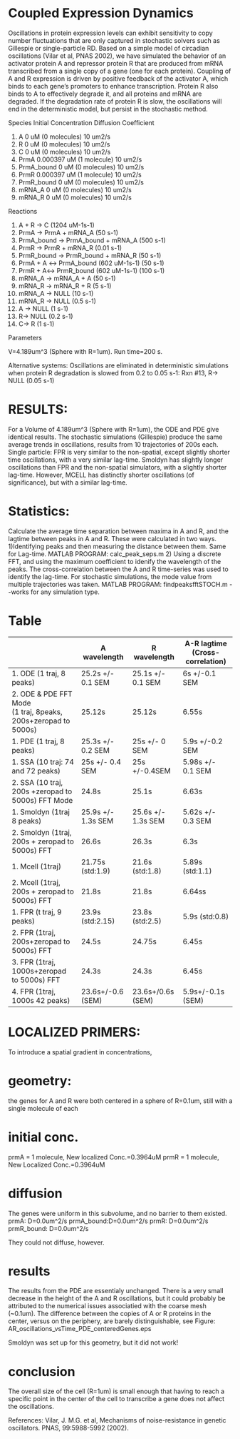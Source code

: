 # Coupled Expression Dynamics
Oscillations in protein expression levels can exhibit sensitivity to copy number fluctuations that are only captured in stochastic solvers such as Gillespie or single-particle RD. Based on a simple model of circadian oscillations (Vilar et al, PNAS 2002), we have simulated the behavior of an activator protein A and repressor protein R that are produced from mRNA transcribed from a single copy of a gene (one for each protein). Coupling of A and R expression is driven by positive feedback of the activator A, which binds to each gene’s promoters to enhance transcription. Protein R also binds to A to effectively degrade it, and all proteins and mRNA are degraded. If the degradation rate of protein R is slow, the oscillations will end in the deterministic model, but persist in the stochastic method. 


Species Initial Concentration Diffusion Coefficient

1. A 0 uM (0 molecules) 10 um2/s
2. R 0 uM (0 molecules) 10 um2/s
3. C 0 uM (0 molecules) 10 um2/s
4. PrmA 0.000397 uM (1 molecule) 10 um2/s
5. PrmA_bound 0 uM (0 molecules) 10 um2/s
6. PrmR 0.000397 uM (1 molecule) 10 um2/s
7. PrmR_bound 0 uM (0 molecules) 10 um2/s
8. mRNA_A 0 uM (0 molecules) 10 um2/s
9. mRNA_R 0 uM (0 molecules) 10 um2/s

Reactions

1. A + R → C (1204 uM-1s-1) 
2. PrmA → PrmA + mRNA_A (50 s-1)
3. PrmA_bound → PrmA_bound + mRNA_A (500 s-1)
4. PrmR → PrmR + mRNA_R (0.01 s-1)
5. PrmR_bound → PrmR_bound + mRNA_R (50 s-1)
6. PrmA + A ↔ PrmA_bound (602 uM-1s-1) (50 s-1)
7. PrmR + A↔ PrmR_bound (602 uM-1s-1) (100 s-1)
8. mRNA_A → mRNA_A + A (50 s-1)
9. mRNA_R → mRNA_R + R (5 s-1)
10. mRNA_A → NULL (10 s-1)
11. mRNA_R → NULL (0.5 s-1)
12. A → NULL (1 s-1)
13. R→ NULL (0.2 s-1)
14. C→ R (1 s-1)

Parameters

V=4.189um^3 (Sphere with R=1um). 
Run time=200 s. 

Alternative systems:
Oscillations are eliminated in deterministic simulations when protein R degradation is slowed from 0.2 to 0.05 s-1: Rxn #13, R→ NULL (0.05 s-1)


# RESULTS:
For a Volume of 4.189um^3 (Sphere with R=1um), the ODE and PDE give identical results. The stochastic simulations (Gillespie) produce the same average trends in oscillations, results from 10 trajectories of 200s each.  
Single particle: FPR is very similar to the non-spatial, except slightly shorter time oscillations, with a very similar lag-time. Smoldyn has slightly longer oscillations than FPR and the non-spatial simulators, with a slightly shorter lag-time. 
However, MCELL has distinctly shorter oscillations (of significance), but with a similar lag-time.  

# Statistics: 
Calculate the average time separation between maxima in A and R, and the lagtime between peaks in A and R.
These were calculated in two ways. 
1)Identifying peaks and then measuring the distance between them. Same for Lag-time. MATLAB PROGRAM: calc_peak_seps.m
2) Using a discrete FFT, and using the maximum coefficient to idenify the wavelength of the peaks. The cross-correlation between the A and R time-series was used to identify the lag-time. For stochastic simulations, the mode value from multiple trajectories was taken. MATLAB PROGRAM: findpeaksfftSTOCH.m --works for any simulation type.
# Table
|  | A wavelength | R wavelength | A-R lagtime (Cross-correlation) |
|---|---|---|---|
|1. ODE (1 traj, 8 peaks) | 25.2s +/- 0.1 SEM | 25.1s +/- 0.1 SEM | 6s +/-0.1 SEM |
|2. ODE & PDE FFT Mode <br> (1 traj, 8peaks, 200s+zeropad to 5000s) | 25.12s | 25.12s | 6.55s |
|1. PDE (1 traj, 8 peaks) | 25.3s +/- 0.2 SEM | 25s +/- 0 SEM | 5.9s +/-0.2 SEM |
|1. SSA (10 traj: 74 and 72 peaks) | 25s +/- 0.4 SEM | 25s +/-0.4SEM | 5.98s +/- 0.1 SEM | 
|2. SSA  (10 traj, 200s +zeropad to 5000s) FFT Mode | 24.8s | 25.1s | 6.63s | 
|1. Smoldyn  (1traj 8 peaks) | 25.9s   +/- 1.3s SEM | 25.6s +/- 1.3s SEM | 5.62s +/- 0.3 SEM | 
|2. Smoldyn (1traj, 200s + zeropad to 5000s) FFT | 26.6s | 26.3s | 6.3s | 
|1. Mcell (1traj) | 21.75s (std:1.9) | 21.6s (std:1.8) | 5.89s (std:1.1) | 
|2. Mcell  (1traj, 200s + zeropad to 5000s) FFT | 21.8s | 21.8s | 6.64ss | 
|1. FPR (t traj, 9 peaks) | 23.9s (std:2.15) | 23.8s (std:2.5) | 5.9s (std:0.8) | 
|2. FPR (1traj, 200s+zeropad to 5000s) FFT | 24.5s | 24.75s | 6.45s | 
|3. FPR (1traj, 1000s+zeropad to 5000s) FFT | 24.3s | 24.3s | 6.45s | 
|4. FPR (1traj, 1000s 42 peaks) | 23.6s+/-0.6 (SEM) | 23.6s+/0.6s (SEM) | 5.9s+/-0.1s (SEM) |



# LOCALIZED PRIMERS:
To introduce a spatial gradient in concentrations, 
# geometry:
the genes for A and R were both centered in a sphere of R=0.1um, still with a single molecule of each
# initial conc.
prmA = 1 molecule, New localized Conc.=0.3964uM
prmR = 1 molecule, New Localized Conc.=0.3964uM

# diffusion
The genes were uniform in this subvolume, and no barrier to them existed. 
prmA: D=0.0um^2/s
prmA_bound:D=0.0um^2/s
prmR: D=0.0um^2/s
prmR_bound: D=0.0um^2/s

They could not diffuse, however. 
# results
The results from the PDE are essentialy unchanged. There is a very small decrease in the height of the A and R oscillations, but it could probably be attributed to the numerical issues associatied with the coarse mesh (~0.1um). The difference between the copies of A or R proteins in the center, versus on the periphery, are barely distinguishable, see Figure: AR_oscillations_vsTime_PDE_centeredGenes.eps

Smoldyn was set up for this geometry, but it did not work!

# conclusion
The overall size of the cell (R=1um) is small enough that having to reach a specific point in the center of the cell to transcribe a gene does not affect the oscillations. 

References: Vilar, J. M.G. et al, Mechanisms of noise-resistance in genetic oscillators. PNAS, 99:5988-5992 (2002).
